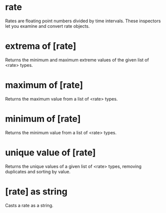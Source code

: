 # rate

Rates are floating point numbers divided by time intervals. These inspectors let you examine and convert rate objects.

# extrema of [rate]

Returns the minimum and maximum extreme values of the given list of &lt;rate&gt; types.

# maximum of [rate]

Returns the maximum value from a list of &lt;rate&gt; types.

# minimum of [rate]

Returns the minimum value from a list of &lt;rate&gt; types.

# unique value of [rate]

Returns the unique values of a given list of &lt;rate&gt; types, removing duplicates and sorting by value.

# [rate] as string

Casts a rate as a string.
